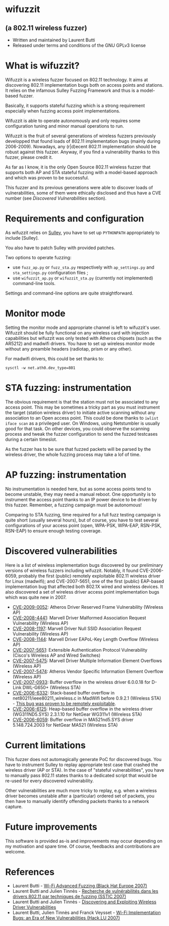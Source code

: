 # wifuzzit
## (a 802.11 wireless fuzzer)

* Written and maintained by Laurent Butti
* Released under terms and conditions of the GNU GPLv3 license

# What is wifuzzit?

Wifuzzit is a wireless fuzzer focused on 802.11 technology. It aims at discovering 802.11 implementation bugs both on access points and stations. It relies on the infamous Sulley Fuzzing Framework and thus is a model-based fuzzer.

Basically, it supports stateful fuzzing which is a strong requirement especially when fuzzing access point implementations.

Wifuzzit is able to operate autonomously and only requires some configuration tuning and minor manual operations to run.

Wifuzzit is the fruit of several generations of wireless fuzzers previously developped that found loads of 802.11 implementation bugs (mainly during 2006-2009). Nowadays, any (r|d)ecent 802.11 implementation should be robust against this fuzzer. Anyway, if you find a vulnerability thanks to this fuzzer, please credit it. 

As far as I know, it is the only Open Source 802.11 wireless fuzzer that supports both AP and STA stateful fuzzing with a model-based approach and which was proven to be successful.

This fuzzer and its previous generations were able to discover loads of vulnerabilities, some of them were ethically disclosed and thus have a CVE number (see _Discovered Vulnerabilities_ section).

# Requirements and configuration

As wifuzzit relies on [Sulley](https://github.com/OpenRCE/sulley), you have to set up `PYTHONPATH` appropriately to include [Sulley].

You also have to patch Sulley with provided patches.

Two options to operate fuzzing:
* use `fuzz_ap.py` or `fuzz_sta.py` respectively with `ap_settings.py` and `sta_settings.py` configuration files ;
* use `wifuzzit_ap.py` or `wifuzzit_sta.py` (currently not implemented) command-line tools.

Settings and command-line options are quite straightforward.

# Monitor mode

Setting the monitor mode and appropriate channel is left to wifuzzit's user. Wifuzzit should be fully functional on any wireless card with injection capabilities but wifuzzit was only tested with Atheros chipsets (such as the AR5212) and madwifi drivers. You have to set up wireless monitor mode without any preamble headers (radiotap, prism or any other).

For madwifi drivers, this could be set thanks to:

`sysctl -w net.ath0.dev_type=801`

# STA fuzzing: instrumentation

The obvious requirement is that the station must not be associated to any access point. This may be sometimes a tricky part as you must instrument the target (station wireless driver) to initiate active scanning without any association to an Open access point. This could be done thanks to `iwlist iface scan` as a privileged user. On Windows, using Netstumbler is usually good for that task. On other devices, you could observe the scanning process and tweak the fuzzer configuration to send the fuzzed testcases during a certain timeslot.

As the fuzzer has to be sure that fuzzed packets will be parsed by the wireless driver, the whole fuzzing process may take a lof of time.

# AP fuzzing: instrumentation

No instrumentation is needed here, but as some access points tend to become unstable, they may need a manual reboot. One opportunity is to instrument the access point thanks to an IP power device to be driven by this fuzzer. Remember, a fuzzing campaign must be autonomous!

Comparing to STA fuzzing, time required for a full fuzz testing campaign is quite short (usually several hours), but of course, you have to test several configurations of your access point (open, WPA-PSK, WPA-EAP, RSN-PSK, RSN-EAP) to ensure enough testing coverage.

# Discovered vulnerabilities

Here is a list of wireless implementation bugs discovered by our preliminary versions of wireless fuzzers including wifuzzit. Notably, it found CVE-2006-6059, probably the first (public) remotely exploitable 802.11 wireless driver for Linux (madwifi); and CVE-2007-5651, one of the first (public) EAP-based implementation bug that affected both 802.1X wired and wireless devices. It also discovered a set of wireless driver access point implementation bugs which was quite new in 2007.

* [CVE-2009-0052](http://cve.mitre.org/cgi-bin/cvename.cgi?name=CVE-2009-0052): Atheros Driver Reserved Frame Vulnerability (Wireless AP)
* [CVE-2008-4441](http://cve.mitre.org/cgi-bin/cvename.cgi?name=CVE-2008-4441): Marvell Driver Malformed Association Request Vulnerability (Wireless AP)
* [CVE-2008-1197](http://cve.mitre.org/cgi-bin/cvename.cgi?name=CVE-2008-1197): Marvell Driver Null SSID Association Request Vulnerability (Wireless AP)
* [CVE-2008-1144](http://cve.mitre.org/cgi-bin/cvename.cgi?name=CVE-2008-1144): Marvell Driver EAPoL-Key Length Overflow (Wireless AP)
* [CVE-2007-5651](http://cve.mitre.org/cgi-bin/cvename.cgi?name=CVE-2007-5651): Extensible Authentication Protocol Vulnerability (Cisco's Wireless AP and Wired Switches)
* [CVE-2007-5475](http://cve.mitre.org/cgi-bin/cvename.cgi?name=CVE-2007-5475): Marvell Driver Multiple Information Element Overflows (Wireless AP)
* [CVE-2007-5474](http://cve.mitre.org/cgi-bin/cvename.cgi?name=CVE-2007-5474): Atheros Vendor Specific Information Element Overflow (Wireless AP)
* [CVE-2007-0933](http://cve.mitre.org/cgi-bin/cvename.cgi?name=CVE-2007-0933): Buffer overflow in the wireless driver 6.0.0.18 for D-Link DWL-G650+ (Wireless STA)
* [CVE-2006-6332](http://cve.mitre.org/cgi-bin/cvename.cgi?name=CVE-2006-6332): Stack-based buffer overflow in net80211/ieee80211_wireless.c in MadWifi before 0.9.2.1 (Wireless STA) - [This bug was proven to be remotely exploitable](http://www.metasploit.com/modules/exploit/linux/madwifi/madwifi_giwscan_cb).
* [CVE-2006-6125](http://cve.mitre.org/cgi-bin/cvename.cgi?name=CVE-2006-6125): Heap-based buffer overflow in the wireless driver (WG311ND5.SYS) 2.3.1.10 for NetGear WG311v1 (Wireless STA)
* [CVE-2006-6059](http://cve.mitre.org/cgi-bin/cvename.cgi?name=CVE-2006-6059): Buffer overflow in MA521nd5.SYS driver 5.148.724.2003 for NetGear MA521 (Wireless STA) 

# Current limitations

This fuzzer does not automagically generate PoC for discovered bugs. You have to instrument Sulley to replay appropriate test case that crashed the wireless driver (AP or STA). In the case of "stateful vulnerabilities", you have to manually pass 802.11 states thanks to a dedicated script that would be re-used for every discovered vulnerability.

Other vulnerabilities are much more tricky to replay, e.g. when a wireless driver becomes unstable after a (particular) ordered set of packets, you then have to manually identify offending packets thanks to a network capture.

# Future improvements

This software is provided as-is and improvements may occur depending on my motivation and spare time. Of course, feedbacks and contributions are welcome.

# References

* Laurent Butti - [Wi-Fi Advanced Fuzzing (Black Hat Europe 2007)](https://www.blackhat.com/presentations/bh-europe-07/Butti/Presentation/bh-eu-07-Butti.pdf)
* Laurent Butti and Julien Tinnès - [Recherche de vulnérabilités dans les drivers 802.11 par techniques de fuzzing (SSTIC 2007)](http://actes.sstic.org/SSTIC07/WiFi_Fuzzing/)
* Laurent Butti and Julien Tinnès - [Discovering and Exploiting Wireless Driver Vulnerabilities](http://www.springerlink.com/content/w423l0q5m04j5225/?MUD=MP)
* Laurent Butti, Julien Tinnès and Franck Veysset - [Wi-Fi Implementation Bugs: an Era of New Vulnerabilities (Hack.LU 2007)](https://www.cr0.org/paper/hacklu2007-final.pdf)

